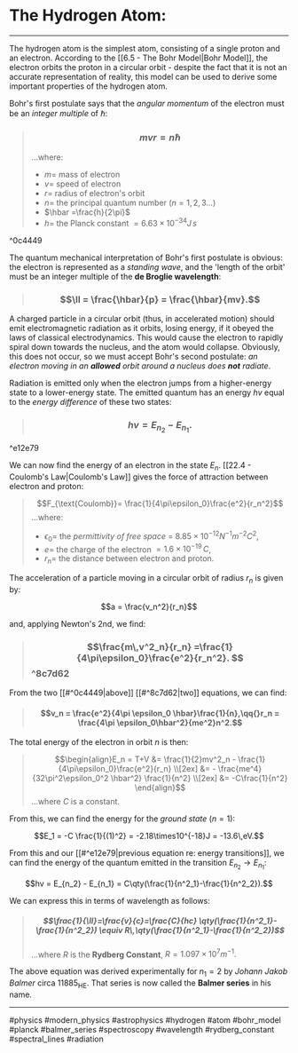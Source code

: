 # The Hydrogen Atom:
***

The hydrogen atom is the simplest atom, consisting of a single proton and an electron. According to the [[6.5 - The Bohr Model|Bohr Model]], the electron orbits the proton in a circular orbit - despite the fact that it is not an accurate representation of reality, this model can be used to derive some important properties of the hydrogen atom.

Bohr's first postulate says that the *angular momentum* of the electron must be an *integer multiple* of $\hbar$:

> ### $$mvr = n\hbar $$
> ...where:
> - $m =$ mass of electron
> - $v =$ speed of electron
> - $r =$ radius of electron's orbit
> - $n =$ the principal quantum number ($n=1,2,3\dots$)
> - $\hbar =\frac{h}{2\pi}$ 
> - $h =$ the Planck constant $=6.63 \times 10^{-34}J\,s$  

^0c4449

The quantum mechanical interpretation of Bohr's first postulate is obvious: the electron is represented as a *standing wave*, and the 'length of the orbit' must be an integer multiple of the **de Broglie wavelength**:

> ### $$\ll = \frac{\hbar}{p} = \frac{\hbar}{mv}.$$


A charged particle in a circular orbit (thus, in accelerated motion) should emit electromagnetic radiation as it orbits, losing energy, if it obeyed the laws of classical electrodynamics. This would cause the electron to rapidly spiral down towards the nucleus, and the atom would collapse. Obviously, this does not occur, so we must accept Bohr's second postulate: *an electron moving in an **allowed** orbit around a nucleus does **not** radiate*.

Radiation is emitted only when the electron jumps from a higher-energy state to a lower-energy state. The emitted quantum has an energy $hv$ equal to the *energy difference* of these two states:

> ### $$hv=E_{n_2}-E_{n_1}.$$

^e12e79

We can now find the energy of an electron in the state $E_n$. [[22.4 - Coulomb's Law|Coulomb's Law]] gives the force of attraction between electron and proton:

>$$F_{\text{Coulomb}}= \frac{1}{4\pi\epsilon_0}\frac{e^2}{r_n^2}$$
>...where:
>- $\epsilon_0 =$ the *permittivity of free space* = $8.85\times10^{-12}N^{-1}m^{-2}C^2$,
>- $e =$ the charge of the electron $= 1.6 \times10^{-19}\,C$,
>- $r_n =$ the distance between electron and proton.

The acceleration of a particle moving in a circular orbit of radius $r_n$ is given by:

$$a = \frac{v_n^2}{r_n}$$

and, applying Newton's 2nd, we find:

> ###   $$\frac{m\,v^2_n}{r_n} =\frac{1}{4\pi\epsilon_0}\frac{e^2}{r_n^2}. $$ ^8c7d62
  
  From the two [[#^0c4449|above]] [[#^8c7d62|two]] equations, we can find:
  
  > #### $$v_n = \frac{e^2}{4\pi \epsilon_0	\hbar}\frac{1}{n},\qq{}r_n =  \frac{4\pi \epsilon_0\hbar^2}{me^2}n^2.$$


The total energy of the electron in orbit $n$ is then:


> $$\begin{align}E_n = T+V &= \frac{1}{2}mv^2_n - \frac{1}{4\pi\epsilon_0}\frac{e^2}{r_n} \\[2ex] &= - \frac{me^4}{32\pi^2\epsilon_0^2 \hbar^2} \frac{1}{n^2} \\[2ex] &= -C\frac{1}{n^2}  \end{align}$$...where $C$ is a constant. 

From this, we can find the energy for the *ground state* $(n=1)$:

$$E_1 = -C \frac{1}{(1)^2} = -2.18\times10^{-18}J = -13.6\,eV.$$

From this and our [[#^e12e79|previous equation re: energy transitions]], we can find the energy of the quantum emitted in the transition $E_{n_2}\to E_{n_1}$:

$$hv = E_{n_2} -  E_{n_1} = C\qty(\frac{1}{n^2_1}-\frac{1}{n^2_2}).$$

We can express this in terms of wavelength as follows:

> ##### $$\frac{1}{\ll}=\frac{v}{c}=\frac{C}{hc} \qty(\frac{1}{n^2_1}-\frac{1}{n^2_2}) \equiv R\,\qty(\frac{1}{n^2_1}-\frac{1}{n^2_2})$$
> ...where $R$ is the **Rydberg Constant**, $R =1.097\times10^7 m^{-1}.$

The above equation was derived experimentally for $n_1 = 2$ by *Johann Jakob Balmer* circa $11885_{\text{HE}}$. That series is now called the **Balmer series** in his name. 


***

#physics #modern_physics #astrophysics #hydrogen #atom #bohr_model #planck #balmer_series #spectroscopy #wavelength #rydberg_constant
#spectral_lines #radiation
